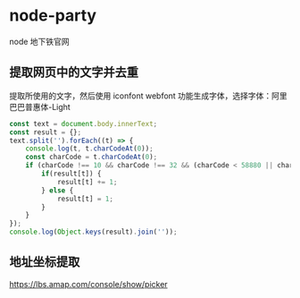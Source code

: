 # node-party

node 地下铁官网

## 提取网页中的文字并去重
提取所使用的文字，然后使用 iconfont webfont 功能生成字体，选择字体：阿里巴巴普惠体-Light

```js
const text = document.body.innerText;
const result = {};
text.split('').forEach((t) => {
    console.log(t, t.charCodeAt(0));
    const charCode = t.charCodeAt(0);
    if (charCode !== 10 && charCode !== 32 && (charCode < 58880 || charCode > 58883)) {
        if(result[t]) {
            result[t] += 1;
        } else {
            result[t] = 1;
        }
    }
});
console.log(Object.keys(result).join(''));
```

## 地址坐标提取
https://lbs.amap.com/console/show/picker